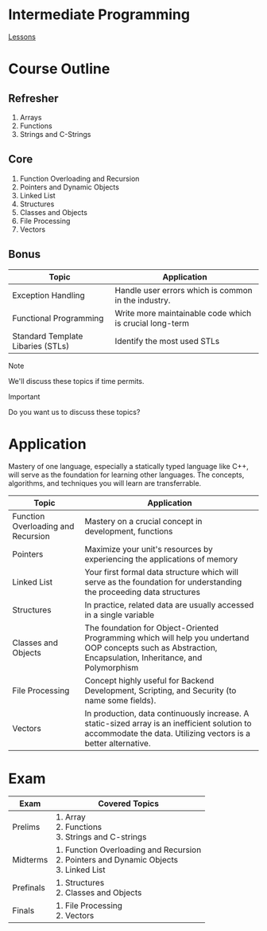# Intermediate Programming

[Lessons](https://star-glacier.gitbook.io/c++-intermediate-programming)

# Course Outline
## Refresher
1. Arrays
2. Functions
3. Strings and C-Strings

## Core
1. Function Overloading and Recursion
2. Pointers and Dynamic Objects
3. Linked List
4. Structures
5. Classes and Objects
6. File Processing
7. Vectors

## Bonus
| Topic | Application |
| -- | -- |
| Exception Handling | Handle user errors which is common in the industry. |
| Functional Programming | Write more maintainable code which is crucial long-term |
| Standard Template Libaries (STLs) | Identify the most used STLs |

> [!NOTE]
> We'll discuss these topics if time permits.

> [!IMPORTANT]
> Do you want us to discuss these topics?

# Application
Mastery of one language, especially a statically typed language like C++, will serve as the foundation for learning other languages. The concepts, algorithms, and techniques you will learn are transferrable.

| Topic | Application |
| -- | -- |
| Function Overloading and Recursion | Mastery on a crucial concept in development, functions |
| Pointers | Maximize your unit's resources by experiencing the applications of memory |
| Linked List | Your first formal data structure which will serve as the foundation for understanding the proceeding data structures |
| Structures | In practice, related data are usually accessed in a single variable |
| Classes and Objects | The foundation for Object-Oriented Programming which will help you undertand OOP concepts such as Abstraction, Encapsulation, Inheritance, and Polymorphism |
| File Processing | Concept highly useful for Backend Development, Scripting, and Security (to name some fields). |
| Vectors | In production, data continuously increase. A static-sized array is an inefficient solution to accommodate the data. Utilizing vectors is a better alternative. |

# Exam

| Exam | Covered Topics |
| -- | -- |
| Prelims | 1. Array<br>2. Functions<br>3. Strings and C-strings |
| Midterms | 1. Function Overloading and Recursion<br>2. Pointers and Dynamic Objects<br>3. Linked List |
| Prefinals | 1. Structures<br>2. Classes and Objects |
| Finals | 1. File Processing<br>2. Vectors |
